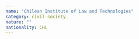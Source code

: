 ```yaml
---
name: "Chilean Institute of Law and Technologies"
category: civil-society
nature: ""
nationality: CHL
---
```

    